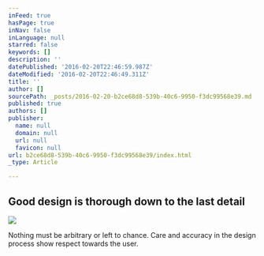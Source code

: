 ```yaml
---
inFeed: true
hasPage: true
inNav: false
inLanguage: null
starred: false
keywords: []
description: ''
datePublished: '2016-02-20T22:46:59.987Z'
dateModified: '2016-02-20T22:46:49.311Z'
title: ''
author: []
sourcePath: _posts/2016-02-20-b2ce68d8-539b-40c6-9950-f3dc99568e39.md
published: true
authors: []
publisher:
  name: null
  domain: null
  url: null
  favicon: null
url: b2ce68d8-539b-40c6-9950-f3dc99568e39/index.html
_type: Article

---
```

## Good design is thorough down to the last detail
![](https://the-grid-user-content.s3-us-west-2.amazonaws.com/5a6e03e2-ab1b-4e67-a686-3fa6b368b12d.jpg)

Nothing must be arbitrary or left to chance. Care and accuracy in the design process show respect towards the user.